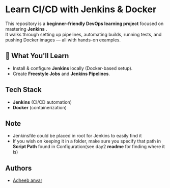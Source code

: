 # Learn CI/CD with Jenkins & Docker

This repository is a **beginner-friendly DevOps learning project** focused on mastering **Jenkins** .  
It walks through setting up pipelines, automating builds, running tests, and pushing Docker images — all with hands-on examples.

## 📌 What You'll Learn

- Install & configure **Jenkins** locally (Docker-based setup).
- Create **Freestyle Jobs** and **Jenkins Pipelines**.

## Tech Stack

- **Jenkins** (CI/CD automation)
- **Docker** (containerization)

## Note

- Jenkinsfile could be placed in root for Jenkins to easily find it
- If you wish on keeping it in a folder, make sure you specify that path in **Script Path** found in Configuration(see day2 **readme** for finding where it is)

## Authors

- [Adheeb anvar](https://www.github.com/adheeb2)
